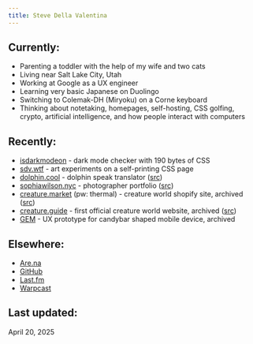 ```yaml
---
title: Steve Della Valentina
---
```


## Currently:
- Parenting a toddler with the help of my wife and two cats
- Living near Salt Lake City, Utah
- Working at Google as a UX engineer
- Learning very basic Japanese on Duolingo
- Switching to Colemak-DH (Miryoku) on a Corne keyboard
- Thinking about notetaking, homepages, self-hosting, CSS golfing, crypto, artificial intelligence, and how people interact with computers

## Recently:
- [isdarkmodeon](//isdarkmodeon.netlify.app) - dark mode checker with 190 bytes of CSS
- [sdv.wtf](//sdv.wtf) - art experiments on a self-printing CSS page
- [dolphin.cool](//dolphin.cool) - dolphin speak translator ([src](//github.com/dolphin-zone/website))
- [sophiawilson.nyc](//sophiawilson.nyc) - photographer portfolio ([src](//github.com/sdvim/sophia-wilson-nyc))
- [creature.market](//creetyoor-wurld.myshopify.com/password) (pw: thermal) - creature world shopify site, archived ([src](//github.com/sdvim/creature.market))
- [creature.guide](//creature-guide.netlify.app) - first official creature world website, archived ([src](//github.com/sdvim/creature.guide))
- [GEM](//gem.stevedv.com) - UX prototype for candybar shaped mobile device, archived

## Elsewhere:
- [Are.na](//are.na/sdv)
- [GitHub](//github.com/sdvim)
- [Last.fm](//last.fm/user/sdvim)
- [Warpcast](//warpcast.com/sdv.eth)

## Last updated:
April 20, 2025